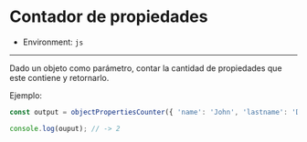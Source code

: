 # Contador de propiedades

* Environment: `js`

***

Dado un objeto como parámetro, contar la cantidad de propiedades que este
contiene y retornarlo.

Ejemplo:

```javascript
const output = objectPropertiesCounter({ 'name': 'John', 'lastname': 'Doe' });

console.log(ouput); // -> 2
```
